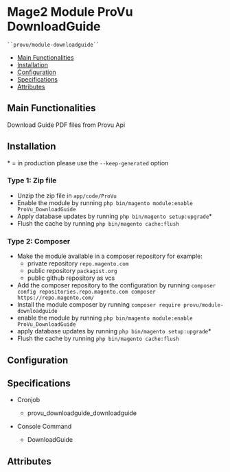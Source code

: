 # Mage2 Module ProVu DownloadGuide

    ``provu/module-downloadguide``

 - [Main Functionalities](#markdown-header-main-functionalities)
 - [Installation](#markdown-header-installation)
 - [Configuration](#markdown-header-configuration)
 - [Specifications](#markdown-header-specifications)
 - [Attributes](#markdown-header-attributes)


## Main Functionalities
Download Guide PDF files from Provu Api

## Installation
\* = in production please use the `--keep-generated` option

### Type 1: Zip file

 - Unzip the zip file in `app/code/ProVu`
 - Enable the module by running `php bin/magento module:enable ProVu_DownloadGuide`
 - Apply database updates by running `php bin/magento setup:upgrade`\*
 - Flush the cache by running `php bin/magento cache:flush`

### Type 2: Composer

 - Make the module available in a composer repository for example:
    - private repository `repo.magento.com`
    - public repository `packagist.org`
    - public github repository as vcs
 - Add the composer repository to the configuration by running `composer config repositories.repo.magento.com composer https://repo.magento.com/`
 - Install the module composer by running `composer require provu/module-downloadguide`
 - enable the module by running `php bin/magento module:enable ProVu_DownloadGuide`
 - apply database updates by running `php bin/magento setup:upgrade`\*
 - Flush the cache by running `php bin/magento cache:flush`


## Configuration




## Specifications

 - Cronjob
	- provu_downloadguide_downloadguide

 - Console Command
	- DownloadGuide


## Attributes



